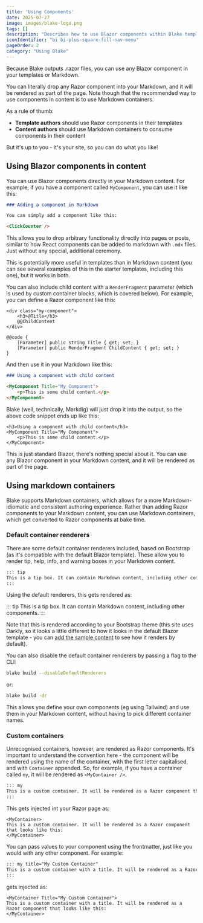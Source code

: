 ```yaml
---
title: 'Using Components'
date: 2025-07-27
image: images/blake-logo.png
tags: []
description: "Describes how to use Blazor components within Blake templates and Markdown."
iconIdentifier: "bi bi-plus-square-fill-nav-menu"
pageOrder: 2
category: "Using Blake"
---
```


Because Blake outputs .razor files, you can use any Blazor component in your templates or Markdown.

You can literally drop any Razor component into your Markdown, and it will be rendered as part of the page. Note though that the recommended way to use components in content is to use Markdown containers.

As a rule of thumb:

* **Template authors** should use Razor components in their templates
* **Content authors** should use Markdown containers to consume components in their content

But it's up to you - it's your site, so you can do what you like!

## Using Blazor components in content

You can use Blazor components directly in your Markdown content. For example, if you have a component called `MyComponent`, you can use it like this:

```markdown
### Adding a component in Markdown

You can simply add a component like this:

<ClickCounter />
```

This allows you to drop arbitrary functionality directly into pages or posts, similar to how React components can be added to markdown with `.mdx` files. Just without any special, additional ceremony.

This is potentially more useful in templates than in Markdown content (you can see several examples of this in the starter templates, including this one), but it works in both.

You can also include child content with a `RenderFragment` parameter (which is used by custom container blocks, which is covered below). For example, you can define a Razor component like this:

```razor
<div class="my-component">
	<h3>@Title</h3>
	@@ChildContent
</div>

@@code {
	[Parameter] public string Title { get; set; }
	[Parameter] public RenderFragment ChildContent { get; set; }
}
```

And then use it in your Markdown like this:

```markdown
### Using a component with child content

<MyComponent Title="My Component">
	<p>This is some child content.</p>
</MyComponent>
```

Blake (well, technically, Markdig) will just drop it into the output, so the above code snippet ends up like this:

```razor
<h3>Using a component with child content</h3>
<MyComponent Title="My Component">
	<p>This is some child content.</p>
</MyComponent>
```

This is just standard Blazor, there's nothing special about it. You can use any Blazor component in your Markdown content, and it will be rendered as part of the page.

## Using markdown containers

Blake supports Markdown containers, which allows for a more Markdown-idiomatic and consistent authoring experience. Rather than adding Razor components to your Markdown content, you can use Markdown containers, which get converted to Razor components at bake time.

### Default container renderers

There are some default container renderers included, based on Bootstrap (as it's compatible with the default Blazor template). These allow you to render tip, help, info, and warning boxes in your Markdown content.

```markdown
::: tip
This is a tip box. It can contain Markdown content, including other components.
:::
```

Using the default renderers, this gets rendered as:

::: tip
This is a tip box. It can contain Markdown content, including other components.
:::

Note that this is rendered according to your Bootstrap theme (this site uses Darkly, so it looks a little different to how it looks in the default Blazor template - you can [add the sample content](/) to see how it renders by default).

You can also disable the default container renderers by passing a flag to the CLI:

```bash
blake build --disableDefaultRenderers
```

or:

```bash
blake build -dr
```

This allows you define your own components (eg using Tailwind) and use them in your Markdown content, without having to pick different container names.

### Custom containers

Unrecognised containers, however, are rendered as Razor components. It's important to understand the convention here - the component will be rendered using the name of the container, with the first letter capitalised, and with `Container` appended. So, for example, if you have a container called `my`, it will be rendered as `<MyContainer />`.

```markdown
::: my
This is a custom container. It will be rendered as a Razor component that looks like this:
:::
```

This gets injected int your Razor page as:

```razor
<MyContainer>
This is a custom container. It will be rendered as a Razor component that looks like this:
</MyContainer>
```

You can pass values to your component using the frontmatter, just like you would with any other component. For example:
```markdown
::: my title="My Custom Container"
This is a custom container with a title. It will be rendered as a Razor component that looks like this:
:::
```

gets injected as:
```razor
<MyContainer Title="My Custom Container">
This is a custom container with a title. It will be rendered as a Razor component that looks like this:
</MyContainer>
```
